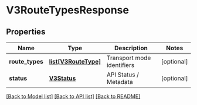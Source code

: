 # V3RouteTypesResponse

## Properties
Name | Type | Description | Notes
------------ | ------------- | ------------- | -------------
**route_types** | [**list[V3RouteType]**](V3RouteType.md) | Transport mode identifiers | [optional] 
**status** | [**V3Status**](V3Status.md) | API Status / Metadata | [optional] 

[[Back to Model list]](../README.md#documentation-for-models) [[Back to API list]](../README.md#documentation-for-api-endpoints) [[Back to README]](../README.md)



